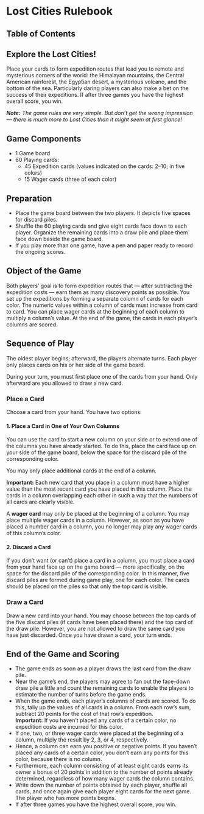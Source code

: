 # Lost Cities Rulebook

## Table of Contents

## Explore the Lost Cities!

Place your cards to form expedition routes that lead you to remote and mysterious corners of the world: the Himalayan mountains, the Central American rainforest, the Egyptian desert, a mysterious volcano, and the bottom of the sea. Particularly daring players can also make a bet on the success of their expeditions. If after three games you have the highest overall score, you win.

***Note:** The game rules are very simple. But don’t get the wrong impression — there is much more to Lost Cities than it might seem at first glance!*

## Game Components

* 1 Game board
* 60 Playing cards:
  * 45 Expedition cards (values indicated on the cards: 2–10; in five colors)
  * 15 Wager cards (three of each color)

## Preparation

* Place the game board between the two players. It depicts five spaces for discard piles.
* Shuffle the 60 playing cards and give eight cards face down to each player. Organize the remaining cards into a draw pile and place them face down beside the game board.
* If you play more than one game, have a pen and paper ready to record the ongoing scores.

## Object of the Game

Both players’ goal is to form expedition routes that — after subtracting the expedition costs — earn them as many discovery points as possible. You set up the expeditions by forming a separate column of cards for each color. The numeric values within a column of cards must increase from card to card. You can place wager cards at the beginning of each column to multiply a column’s value. At the end of the game, the cards in each player’s columns are scored.

## Sequence of Play

The oldest player begins; afterward, the players alternate turns. Each player only places cards on his or her side of the game board.

During your turn, you must first place one of the cards from your hand. Only afterward are you allowed to draw a new card.

### Place a Card

Choose a card from your hand. You have two options:

#### 1. Place a Card in One of Your Own Columns

You can use the card to start a new column on your side or to extend one of the columns you have already started. To do this, place the card face up on your side of the game board, below the space for the discard pile of the corresponding color.

You may only place additional cards at the end of a column.

**Important:** Each new card that you place in a column must have a higher value than the most recent card you have placed in this column. Place the cards in a column overlapping each other in such a way that the numbers of all cards are clearly visible.

A **wager card** may only be placed at the beginning of a column. You may place multiple wager cards in a column. However, as soon as you have placed a number card in a column, you no longer may play any wager cards of this column’s color.

#### 2. Discard a Card

If you don’t want (or can’t) place a card in a column, you must place a card from your hand face up on the game board — more specifically, on the space for the discard pile of the corresponding color. In this manner, five discard piles are formed during game play, one for each color. The cards should be placed on the piles so that only the top card is visible.

### Draw a Card

Draw a new card into your hand. You may choose between the top cards of the five discard piles (if cards have been placed there) and the top card of the draw pile. However, you are not allowed to draw the same card you have just discarded. Once you have drawn a card, your turn ends.

## End of the Game and Scoring

* The game ends as soon as a player draws the last card from the draw pile.
* Near the game’s end, the players may agree to fan out the face-down draw pile a little and count the remaining cards to enable the players to estimate the number of turns before the game ends.
* When the game ends, each player’s columns of cards are scored. To do this, tally up the values of all cards in a column. From each row’s sum, subtract 20 points for the cost of that row’s expedition.  
**Important:** If you haven’t placed any cards of a certain color, no expedition costs are incurred for this color.
* If one, two, or three wager cards were placed at the beginning of a column, multiply the result by 2, 3, or 4, respectively.
* Hence, a column can earn you positive or negative points. If you haven’t placed any cards of a certain color, you don’t earn any points for this color, because there is no column.
* Furthermore, each column consisting of at least eight cards earns its owner a bonus of 20 points in addition to the number of points already determined, regardless of how many wager cards the column contains.
* Write down the number of points obtained by each player, shuffle all cards, and once again give each player eight cards for the next game. The player who has more points begins.
* If after three games you have the highest overall score, you win.
